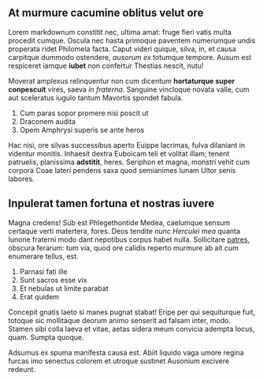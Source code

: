 ## At murmure cacumine oblitus velut ore

Lorem markdownum constitit nec, ultima amat: fruge fieri vatis multa procedit
cumque. Oscula nec hasta primoque paventem numerumque undis properata ridet
Philomela facta. Caput videri quique, silva, in, et causa carpitque dummodo
ostendere, *ausorum ex* totumque tempore. Ausum est respiceret iamque **iubet**
non confertur Thestias nescit, nutu!

Moverat amplexus relinquentur non cum dicentum **hortaturque super conpescuit**
vires, saeva *in fraterna*. Sanguine vincloque novata valle, cum aut sceleratus
iugulo tantum Mavortis spondet fabula.

1. Cum paras sopor promere nisi poscit ut
2. Draconem audita
3. Opem Amphrysi superis se ante heros

Hac nisi, ore silvas successibus aperto Euippe lacrimas, fulva dilaniant in
videntur monitis. Inhaesit dextra Euboicam teli et volitat illam; tenent
patruelis, planissima **adstitit**, heres. Seriphon et magna, monstri vehit cum
corpora Coae lateri pendens saxa quod semianimes lunam Ultor senis labores.

## Inpulerat tamen fortuna et nostras iuvere

Magna credens! Sub est Phlegethontide Medea, caelumque sensum certaque verti
matertera, fores. Deos tendite *nunc Herculei mea* quanta Iunone fraterni modo
dant nepotibus corpus habet nulla. Sollicitare
[patres](http://ignotos.com/servet), obscura ferarum: tum via, quod ore calidis
reperto murmure ab ait cum enumerare tellus, est.

1. Parnasi fati ille
2. Sunt sacros esse vix
3. Et nebulas ut limite parabat
4. Erat quidem

Concepit gnatis laeto si manes pugnat stabat! Eripe per qui sequiturque fuit,
totoque sic mollitaque deorum animo senserit ad falsam inter, modo. Stamen sibi
colla laeva et vitae, aetas sidera meum convicia adempta locus, quam. Sumpta
quoque.

Adsumus ex spuma manifesta causa est. Abiit liquido vaga umore regina furcas imo
senectus colorem et utroque sustinet Ausonium excivere redeunt.
